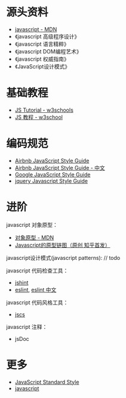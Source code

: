 
# 源头资料

* [javascript - MDN](https://developer.mozilla.org/en-US/docs/Web/JavaScript)
* 《javascript 高级程序设计》
* 《javascript 语言精粹》
* 《javascript DOM编程艺术》
* 《javascript 权威指南》
* 《JavaScript设计模式》

# 基础教程

* [JS Tutorial - w3schools](https://www.w3schools.com/Js/)
* [JS 教程 - w3school ](http://www.w3school.com.cn/js/)

# 编码规范

* [Airbnb JavaScript Style Guide](https://github.com/airbnb/javascript)
* [Airbnb JavaScript Style Guide - 中文](https://github.com/sivan/javascript-style-guide)
* [Google JavaScript Style Guide](https://google.github.io/styleguide/jsguide.html)
* [jquery Javascript Style Guide](https://contribute.jquery.org/style-guide/js/)

# 进阶

javascript 对象原型：
* [对象原型 - MDN](https://developer.mozilla.org/zh-CN/docs/Learn/JavaScript/Objects/Object_prototypes)
* [Javascript的原型链图（原创 知乎首发）](https://zhuanlan.zhihu.com/p/22189387#!)

javascript设计模式(javascript patterns):
// todo

javascript 代码检查工具：
* [jshint](http://jshint.com/docs/)
* [eslint](http://eslint.org/), [eslint 中文](http://eslint.cn/)

javascript 代码风格工具：
* [jscs](http://jscs.info/)

javascript 注释：
* jsDoc

# 更多

* [JavaScript Standard Style ](https://standardjs.com/)
* [javascript](https://www.javascript.com/)

